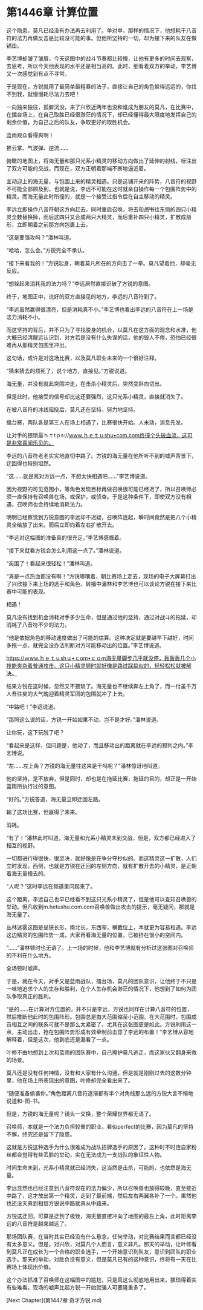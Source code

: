 # 第1446章 计算位置

这个隐患，莫凡已经没有办法再去利用了。单对单，那样的情况下，他想耗干八音符的法力再做反击是比较没可能的事。但他所坚持的一切，却为接下来的队友在做铺垫。

李艺博却皱了皱眉，今天这图中的战斗节奏都比较慢，让他有更多的时间去观察，去思考，所以今天他表现的水平还是相当高的。此时，细看着双方的举动，李艺博又一次感觉到有点不寻常。

于是现在，方锐就用了最简单最粗暴的法子，直接让自己的角色躲得远远的，你找不到我，就慢慢耗尽法力去吧！

一向独来独往，孤僻沉没，来了兴欣近两年也没和谁成为朋友的莫凡，在比赛中，在擂台场上，在自己取胜已经很渺茫的情况下，却已经懂得最大限度地发挥自己的剩余价值，为自己之后的队友，争取更好的取胜机会。

蓝雨观众看得爽啊！

推云掌、气波弹、逆流……

俯瞰的地图上，将海无量和那只光系小精灵的移动方向做出了延伸的射线，标注出了双方可能的交战，而现在，双方正朝着那端不断地逼近着。

主动迎上的海无量，与包围上来的精灵相遇。只是这铺开来的阵势，八音符的视野不可能全部顾及到，也就是说，李远不可能在这时就亲自操作每一个包围阵势中的精灵。而海无量此时所撞的，就是一个接受过指令后在自主移动的精灵。

李远立即操作八音符朝这方向赶去，同时重启召唤，将去和*图*书往东侧的四只小精灵全数替换掉，而后这四只又合成两只大精灵，而后重补四只小精灵，扩散成扇形，立即朝着之前那方向包裹上去。

“这是要强攻吗？”潘林叫道。

“哈哈，怎么会。”方锐完全不承认。

“接下来看我的！”方锐起身，朝着莫凡所在的方向击了一拳。莫凡望着他，却毫无反应。

“想躲起来消耗我的法力吗？”李远居然直接识破了方锐的意图。

终于，地图正中，说好的双方直接见的地方，李远的八音符到了。

“李远虽然赢得很漂亮，但是消耗真不小。”李艺博也看出李远的八音符在上一场是法力消耗不小。

而这坚持的背后，并不只为了寻找脱身的机会，以莫凡在这方面的观念和水准，他大概已经清醒远认识到，对方若是没有什么失误的话，他的毁人不倦，恐怕已经很难再从那精灵包围里冲出。

这句话，或许是对这场比赛，以及莫凡职业未来的一个很好注释。

“猜来猜去的烦死了，说个地方，直接见。”方锐说道。

海无量，并没有就此突围冲走，在击杀小精灵后，突然变斜向切出。

但是此时，他接受的信号却比这还要强烈，这只光系小精灵，直接就消失了。

在被八音符的冰线阻挠后，莫凡还在坚持，努力地坚持。

擂台赛，两队各是第三人在场上相遇了，比赛很快开始。人未动，消息先发。

让对手的猥琐最ｈｔtｐs://www.ｈｅｔｕshu•com.com终撞个头破血流，这可是非常喜闻乐见的。

李远的八音符老老实实地直切中路了。方锐的海无量在他所听不到的嘘声背景下，迂回得也特别坦然。

“这……就是离对方远一点，不想太快相遇吧……”李艺博说道。

因为视野的可见范围小，等角色发现目标再做召唤很可能已经迟了，所以召唤师必须一直保持有召唤兽在场，或保护，或侦查。于是这种条件下，即使双方没有相遇，召唤师也会持续地消耗法力。

明明已经察觉到方锐意图的李远却不迟疑，召唤阵连起，瞬时间竟然是把八个小精灵全给放了出来。而后立即向着左右扩散开去。

“李远对这幅图的准备真的很充足。”李艺博感慨着。

“接下来就看方锐会怎么利用这一点了。”潘林说道。

“突围了！看起来很轻松！”潘林叫道。

“真是一点热血都没有啊！”方锐嘟囔着，朝比赛场上走去，现场的电子大屏幕打出了兴欣接下来上场的选手和角色，转播中潘林和李艺博也可以谈论方锐在接下来比赛中可能的表现。

相遇！

莫凡没有找到机会消耗对手多少生命，但是通过他的坚持，通过对战斗的拖延，却消耗了八音符不少的法力。

“他是依据角色的移动速度做出了可能的估算。这种决定就是要越早下越好，时间多拖一点，就完全没办法判断对方可能移动出的位置。”李艺博说道。

https://ｗww.ｈｅｔｕshｕ•ｃom•ｃｏm海无量脚步几乎就没停，轰轰轰几个小技能夹杂着普通攻击。这只小精灵顿时就好像是路过踩扁似的，轻轻松松就被解决。

结果方锐在这时候，忽然又不猥琐了。海无量也不继续奔左上角了，而一付虽千万人吾往矣的大气魄迎着精灵军团的包围就冲了上去。

“中路吧！”李远说道。

“那照这么说的话，方锐一开始如果不动，岂不是才好。”潘林说道。

让你玩，这下玩脱了吧？

“看起来是这样，但问题是，他动了，而且移动出的距离就在李远的预判之内。”李艺博说。

“左……左上角？方锐的海无量往这来是干吗呢？”潘林惊讶地叫道。

他的坚持，是不放弃，但是同时，却也是在拖延比赛，拖延的目的，却正是一开始蓝雨所执行过的意图。

“好的。”方锐答道，海无量立即迂回左路。

输了这场比赛，但赢得了未来。

消耗。

“有了！”潘林此时叫道，海无量和光系小精灵未到交战，但是，双方都已经进入了相互的视野。

一切都进行得很快，很坚决，就好像是在争分夺秒似的。而这精灵这一扩散，人们立时发现，西侧，也就是方锐在迂回的左侧方向，就有扩散开去的小精灵，是正朝着海无量撞去的。

“人呢？”这时李远在频道里问起来了。

这个距离，李远自己也早已经看不到这只光系小精灵了，但是他可以查知召唤兽的举动。但凡收到m.hetushu.com.com召唤兽做出攻击的提示，毫无疑问，那就是海无量了。

丛林迷雾这图是呈狭长形，南北长，东西窄，横截位上，本就更为容易相遇。李远这边精灵的包围阵势一成，大家再看海无量的位置，已被挤在很小的空间内。

“……”潘林顿时也无语了。上一场的时候，他和李艺博就有分析过这张图对召唤师的不利在什么地方。

全场顿时嘘声。

于是，就在今天，对手又是蓝雨战队，擂台场，莫凡的团队意识，让他终于不只是一味地追求个人的生存和胜利，在个人生存机会渺茫的情况下，他想到了如何为团队争取真正的胜利。

“是的……在计算对方位置的，并不只是李远，方锐也同样在计算八音符的位置，然后推断他此时的包围阵形。包围总是由大范围缩至小范围。在大范围时，包围成员相互之间的联系可就不是那么太紧密了，尤其在这张图更是如此。方锐利用这一点，主动出击，抢在包围阵势形成有效牵制前击穿了李远的布置！”李艺博从容地解释着，但是这次，他到底还是漏看了一点。

叶修不由地想到上次和蓝雨的团队赛中，自己掩护莫凡逃走，而这家伙又翻身来救的场景。

莫凡还是没有任何神情，没有和大家有什么沟通，但是就是刚刚过去的这数分钟里，他在场上所表现出的意图，叶修却完全看出来了。

“随便准备偷袭你。”角色距离八音符逐渐都有半个对角线那么远的方锐大言不惭地说道和-图-书。

但是，方锐的海无量呢？镜头一交换，整个荣耀世界都无语了。

召唤师，本就是一个法力负担较重的职业。看似perfect的比赛，因为莫凡的坚持不懈，终究还是留下了隐患。

这就是方锐这种选手为什么很难成为战队招牌选手的原因了。这种时不时连自家粉丝都会觉得有些丢脸的举动，实在无法成为一支战队的象征性人物。

时间生命未到，光系小精灵就已经消失，这当然是击杀，可能的，也依然是海无量。

李远显然也已经注意到八音符现在的法力偏少，所以召唤兽也放得较晚，直至接近中路了，这才放出第一个精灵，走到了最前端，然后左右两翼各补了一个。果然他也还没天真到相信方锐说中路就真从中路来。

方锐这迂回，可算是迂到了极致，海无量直接冲向了地图的最左上角，此时距离李远的八音符是越来越远了。

那场团队赛，在当时其实已经没有什么悬念，任何举动，对比赛结果而言都已经没有太多意义。但是，对兴欣，对莫凡个人而言，意义非凡。那天的举动，让叶修看到莫凡正在成长为一个合格的职业选手，一个开始意识到队友，意识到团队的职业选手。那天的举动，对胜负没有意义，但是莫凡已有的这种意识，终将有一天在比赛场上体现出价值。

这个办法抓准了召唤师在这幅图中的尴尬，只是真这么彻底地用出来，猥琐得着实有些难看。现场的嘘声比起方锐一开始就骗人可要隆重多了。



[Next Chapter](第1447章 奇才方锐.md)